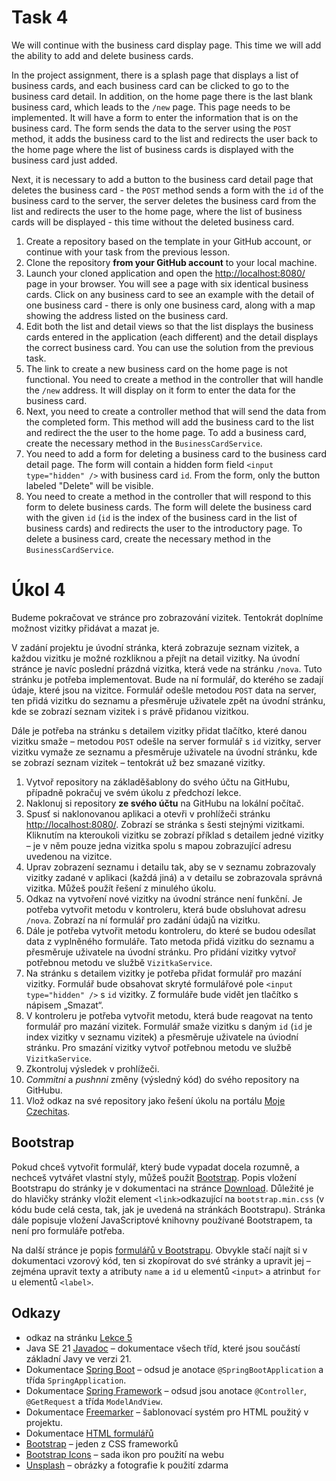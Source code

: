 # Task 4

We will continue with the business card display page. This time we will add the ability to add and delete business cards.

In the project assignment, there is a splash page that displays a list of business cards, and each business card can be clicked to go to the business card detail. In addition, on the home page there is
the last blank business card, which leads to the `/new` page. This page needs to be implemented. It will have a form to enter the information that is on the
business card. The form sends the data to the server using the `POST` method, it adds the business card to the list and redirects the user back to the home page where the list of business cards is displayed
with the business card just added.

Next, it is necessary to add a button to the business card detail page that deletes the business card - the `POST` method sends a form with the `id` of the business card to the server, the server
deletes the business card from the list and redirects the user to the home page, where the list of business cards will be displayed - this time without the deleted business card.

1. Create a repository based on the template in your GitHub account, or continue with your task from the previous lesson.
1. Clone the repository **from your GitHub account** to your local machine.
1. Launch your cloned application and open the [http://localhost:8080/](http://localhost:8080/) page in your browser. You will see a page with six identical business cards.
   Click on any business card to see an example with the detail of one business card - there is only one business card, along with a map showing the address listed on the business card.
1. Edit both the list and detail views so that the list displays the business cards entered in the application (each different) and the detail displays the correct business card. You can use the solution from the previous task.
2. The link to create a new business card on the home page is not functional. You need to create a method in the controller that will handle the `/new` address. It will display on it
   form to enter the data for the business card.
1. Next, you need to create a controller method that will send the data from the completed form. This method will add the business card to the list and redirect the
   the user to the home page. To add a business card, create the necessary method in the `BusinessCardService`.
1. You need to add a form for deleting a business card to the business card detail page. The form will contain a hidden form field `<input type="hidden" />` with
   business card `id`. From the form, only the button labeled "Delete" will be visible.
1. You need to create a method in the controller that will respond to this form to delete business cards. The form will delete the business card with the given `id` (`id` is the index of the business card
   in the list of business cards) and redirects the user to the introductory page. To delete a business card, create the necessary method in the `BusinessCardService`.




# Úkol 4

Budeme pokračovat ve stránce pro zobrazování vizitek. Tentokrát doplníme možnost vizitky přidávat a mazat je.

V zadání projektu je úvodní stránka, která zobrazuje seznam vizitek, a každou vizitku je možné rozkliknou a přejít na detail vizitky. Na úvodní stránce je navíc
poslední prázdná vizitka, která vede na stránku `/nova`. Tuto stránku je potřeba implementovat. Bude na ní formulář, do kterého se zadají údaje, které jsou na
vizitce. Formulář odešle metodou `POST` data na server, ten přidá vizitku do seznamu a přesměruje uživatele zpět na úvodní stránku, kde se zobrazí seznam vizitek
i s právě přidanou vizitkou.

Dále je potřeba na stránku s detailem vizitky přidat tlačítko, které danou vizitku smaže – metodou `POST` odešle na server formulář s `id` vizitky, server
vizitku vymaže ze seznamu a přesměruje uživatele na úvodní stránku, kde se zobrazí seznam vizitek – tentokrát už bez smazané vizitky.

1. Vytvoř repository na základěšablony do svého účtu na GitHubu, případně pokračuj ve svém úkolu z předchozí lekce.
1. Naklonuj si repository **ze svého účtu** na GitHubu na lokální počítač.
1. Spusť si naklonovanou aplikaci a otevři v prohlížeči stránku [http://localhost:8080/](http://localhost:8080/). Zobrazí se stránka s šesti stejnými vizitkami.
   Kliknutím na kteroukoli vizitku se zobrazí příklad s detailem jedné vizitky – je v něm pouze jedna vizitka spolu s mapou zobrazující adresu uvedenou na vizitce.
1. Uprav zobrazení seznamu i detailu tak, aby se v seznamu zobrazovaly vizitky zadané v aplikaci (každá jiná) a v detailu se zobrazovala správná vizitka. Můžeš použít řešení z minulého úkolu.
2. Odkaz na vytvoření nové vizitky na úvodní stránce není funkční. Je potřeba vytvořit metodu v kontroleru, která bude obsluhovat adresu `/nova`. Zobrazí na ní
   formulář pro zadání údajů na vizitku.
1. Dále je potřeba vytvořit metodu kontroleru, do které se budou odesílat data z vyplněného formuláře. Tato metoda přidá vizitku do seznamu a přesměruje
   uživatele na úvodní stránku. Pro přidání vizitky vytvoř potřebnou metodu ve službě `VizitkaService`. 
1. Na stránku s detailem vizitky je potřeba přidat formulář pro mazání vizitky. Formulář bude obsahovat skryté formulářové pole `<input type="hidden" />` s
   `id` vizitky. Z formuláře bude vidět jen tlačítko s nápisem „Smazat“.   
1. V kontroleru je potřeba vytvořit metodu, která bude reagovat na tento formulář pro mazání vizitek. Formulář smaže vizitku s daným `id` (`id` je index vizitky
   v seznamu vizitek) a přesměruje uživatele na úviodní stránku. Pro smazání vizitky vytvoř potřebnou metodu ve službě `VizitkaService`.
1. Zkontroluj výsledek v prohlížeči.
1. *Commitni* a *pushnni* změny (výsledný kód) do svého repository na GitHubu.
1. Vlož odkaz na své repository jako řešení úkolu na portálu [Moje Czechitas](https://moje.czechitas.cz).

## Bootstrap
Pokud chceš vytvořit formulář, který bude vypadat docela rozumně, a nechceš vytvářet vlastní styly, můžeš použít [Bootstrap](https://getbootstrap.com/). Popis
vložení Bootstrapu do stránky je v dokumentaci na stránce [Download](https://getbootstrap.com/docs/5.2/getting-started/download/). Důležité je do
hlavičky stránky vložit element `<link>`odkazující na `bootstrap.min.css` (v kódu bude celá cesta, tak, jak je uvedená na stránkách Bootstrapu). Stránka dále
popisuje vložení JavaScriptové knihovny používané Bootstrapem, ta není pro formuláře potřeba.

Na další stránce je popis [formulářů v Bootstrapu](https://getbootstrap.com/docs/5.2/forms/overview/). Obvykle stačí najít si v dokumentaci vzorový kód, ten si
zkopírovat do své stránky a upravit jej – zejména upravit texty a atributy `name` a `id` u elementů `<input>` a atrinbut `for` u elementů `<label>`.

## Odkazy

* odkaz na stránku [Lekce 5](https://java.czechitas.cz/2024-jaro/java-2-online/lekce-4.html)
* Java SE 21 [Javadoc](https://docs.oracle.com/en/java/javase/21/docs/api/java.base/) – dokumentace všech tříd, které jsou součástí základní Javy ve verzi 21.
* Dokumentace [Spring Boot](https://spring.io/projects/spring-boot#learn) – odsud je anotace `@SpringBootApplication` a třída `SpringApplication`.
* Dokumentace [Spring Framework](https://spring.io/projects/spring-framework#learn) – odsud jsou anotace `@Controller`, `@GetRequest` a třída `ModelAndView`.
* Dokumentace [Freemarker](https://freemarker.apache.org/docs/) – šablonovací systém pro HTML použitý v projektu.
* Dokumentace [HTML formulářů](https://developer.mozilla.org/en-US/docs/Learn/Forms)
* [Bootstrap](https://getbootstrap.com) – jeden z CSS frameworků
* [Bootstrap Icons](https://icons.getbootstrap.com) – sada ikon pro použití na webu
* [Unsplash](https://unsplash.com) – obrázky a fotografie k použití zdarma
